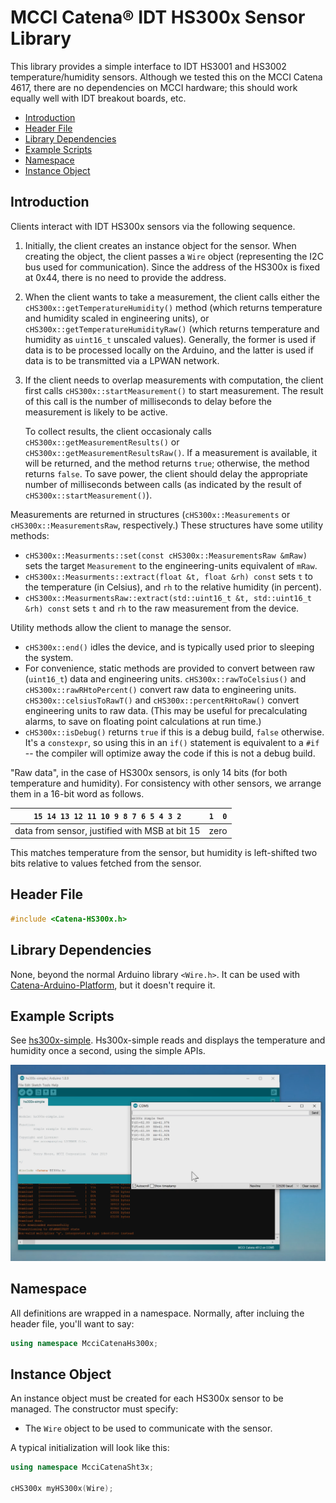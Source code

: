# MCCI Catena&reg; IDT HS300x Sensor Library

This library provides a simple interface to IDT HS3001 and HS3002 temperature/humidity sensors. Although we tested this on the MCCI Catena 4617, there are no dependencies on MCCI hardware; this should work equally well with IDT breakout boards, etc.

<!-- TOC depthFrom:2 updateOnSave:true -->

- [Introduction](#introduction)
- [Header File](#header-file)
- [Library Dependencies](#library-dependencies)
- [Example Scripts](#example-scripts)
- [Namespace](#namespace)
- [Instance Object](#instance-object)

<!-- /TOC -->
## Introduction

Clients interact with IDT HS300x sensors via the following sequence.

1. Initially, the client creates an instance object for the sensor. When creating the object, the client passes a `Wire` object (representing the I2C bus used for communication). Since the address of the HS300x is fixed at 0x44, there is no need to provide the address.

2. When the client wants to take a measurement, the client calls either the `cHS300x::getTemperatureHumidity()` method (which returns temperature and humidity scaled in engineering units), or `cHS300x::getTemperatureHumidityRaw()` (which returns temperature and humidity as `uint16_t` unscaled values).  Generally, the former is used if data is to be processed locally on the Arduino, and the latter is used if data is to be transmitted via a LPWAN network.

3. If the client needs to overlap measurements with computation, the client first calls `cHS300x::startMeasurement()` to start measurement. The result of this call is the number of milliseconds to delay before the measurement is likely to be active.

   To collect results, the client occasionaly calls `cHS300x::getMeasurementResults()` or `cHS300x::getMeasurementResultsRaw()`. If a measurement is available, it will be returned, and the method returns `true`; otherwise, the method returns `false`.  To save power, the client should delay the appropriate number of milliseconds between calls (as indicated by the result of `cHS300x::startMeasurement()`).

Measurements are returned in structures (`cHS300x::Measurements` or `cHS300x::MeasurementsRaw`, respectively.) These structures have some utility methods:

- `cHS300x::Measurments::set(const cHS300x::MeasurementsRaw &mRaw)` sets the target `Measurement` to the engineering-units equivalent of `mRaw`.
- `cHS300x::Measurments::extract(float &t, float &rh) const` sets `t` to the temperature (in Celsius), and `rh` to the relative humidity (in percent).
- `cHS300x::MeasurmentsRaw::extract(std::uint16_t &t, std::uint16_t &rh) const` sets `t` and `rh` to the raw measurement from the device.

Utility methods allow the client to manage the sensor.

- `cHS300x::end()` idles the device, and is typically used prior to sleeping the system.
- For convenience, static methods are provided to convert between raw (`uint16_t`) data and engineering units. `cHS300x::rawToCelsius()` and `cHS300x::rawRHtoPercent()` convert raw data to engineering units. `cHS300x::celsiusToRawT()` and `cHS300x::percentRHtoRaw()` convert engineering units to raw data. (This may be useful for precalculating alarms, to save on floating point calculations at run time.)
- `cHS300x::isDebug()` returns `true` if this is a debug build, `false` otherwise. It's a `constexpr`, so using this in an `if()` statement is equivalent to a `#if` -- the compiler will optimize away the code if this is not a debug build.

"Raw data", in the case of HS300x sensors, is only 14 bits (for both temperature and humidity). For consistency with other sensors, we arrange them in a 16-bit word as follows.

| `15 14 13 12 11 10 9 8 7 6 5 4 3 2` | `1  0` |
|:-----------------------------------:|:----:|
| data from sensor, justified with MSB at bit 15 | zero |

This matches temperature from the sensor, but humidity is left-shifted two bits relative to values fetched from the sensor.

## Header File

```c++
#include <Catena-HS300x.h>
```

## Library Dependencies

None, beyond the normal Arduino library `<Wire.h>`.  It can be used with [Catena-Arduino-Platform](https://github.com/mcci-catena/Catena-Arduino-Platform), but it doesn't require it.

## Example Scripts

See [hs300x-simple](./examples/hs300x-simple/hs300x-simple.ino). Hs300x-simple reads and displays the temperature and humidity once a second, using the simple APIs.

![Screenshot of hs300x-simple.ino in operation](./assets/hs300x-simple-screenshot.png)

## Namespace

All definitions are wrapped in a namespace. Normally, after incluing the header file, you'll want to say:

```c++
using namespace McciCatenaHs300x;
```

## Instance Object

An instance object must be created for each HS300x sensor to be managed. The constructor must specify:

- The `Wire` object to be used to communicate with the sensor.

A typical initialization will look like this:

```c++
using namespace McciCatenaSht3x;

cHS300x myHS300x(Wire);
```
